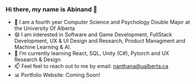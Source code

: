 ### Hi there, my name is Abinand 👋
- 🏫 I am a fourth year Computer Science and Psychology Double Major at the University Of Alberta
- 😄 I am interested in Software and Game Development, FullStack Development, UX & UI Design and Research, Product Managment and Machine Learning & AI.
- 🌱 I’m currently learning React, SQL, Unity (C#), Pytorch and UX Research & Design 
- 📫 Feel feel to reach out to me by email: nanthana@ualberta.ca
- 📊 Portfolio Website: Coming Soon!

